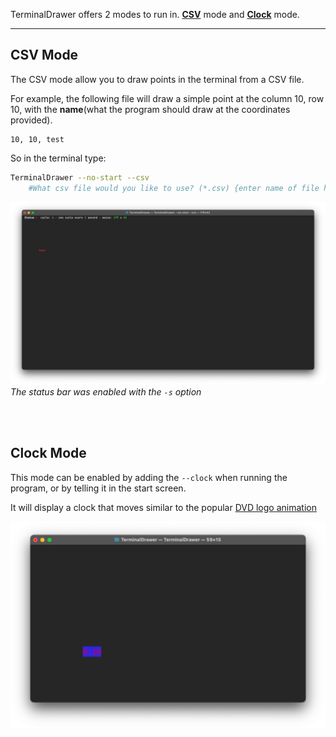 TerminalDrawer offers 2 modes to run in. [**CSV**](#csv-mode) mode and [**Clock**](#clock-mode) mode.

---

## CSV Mode

The CSV mode allow you to draw points in the terminal from a CSV file.

For example, the following file will draw a simple point at the column 10, row 10, with the **name**(what the program should draw at the coordinates provided).

```csv
10, 10, test
```

So in the terminal type:

```zsh
TerminalDrawer --no-start --csv
    #What csv file would you like to use? (*.csv) {enter name of file here}
```

![CSV Mode preview](images/csv.png)
*The status bar was enabled with the `-s` option*

<br>
<br>

## Clock Mode

This mode can be enabled by adding the `--clock` when running the program, or by telling it in the start screen.

It will display a clock that moves similar to the popular [DVD logo animation](https://www.bouncingdvdlogo.com)

![Clock mode preview](images/clock.png)
